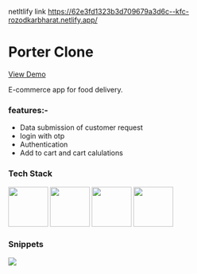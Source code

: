 netltlify link
https://62e3fd1323b3d709679a3d6c--kfc-rozodkarbharat.netlify.app/

<h1>Porter Clone</h1>
<a href="https://62e3fd1323b3d709679a3d6c--kfc-rozodkarbharat.netlify.app/"><p>View Demo<p/></a>
<p>E-commerce app for food delivery.</p>

<h3>features:-</h3>
<ul>
  <li>Data submission of customer request</li>
   <li>login with otp</li>
   <li>Authentication</li>
   <li>Add to cart and cart calulations</li>
   
</ul>


<h3>Tech Stack</h3>
<div display="flex">
 <img src="https://cdn-icons-png.flaticon.com/512/732/732212.png" width="80px" height="80px" margin-right="30px"/>
<img src="https://cdn-icons-png.flaticon.com/512/919/919826.png" width="80px" height="80px" margin-right="30px"/>
  <img src="https://cdn-icons-png.flaticon.com/512/5968/5968292.png" width="80px" height="80px" margin-right="30px"/>
  <img src="https://cdn-icons-png.flaticon.com/512/5968/5968292.png" width="80px" height="80px" margin-right="30px"/>
</div>



<h3>Snippets</h3>
<div>
<img src=""/>
<div/>
  <div>
<img src=""/>
<div/>
    <div>
<img src={"./pages/images/cart"}>
<div/>
      <div>
<img src=""/>
<div/>
        <div>
<img src=""/>
<div/>
